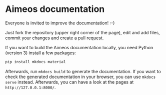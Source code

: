 # Aimeos documentation

Everyone is invited to improve the documentation! :-)

Just fork the repository (upper right corner of the page), edit and add files, commit your changes and create a pull request.

If you want to build the Aimeos documentation locally, you need Python (version 3) install a few packages:

```bash
pip install mkdocs material
```

Afterwards, run `mkdocs build` to generate the documentation. If you want to check the generated documentation in your browser, you can use `mkdocs serve` instead. Afterwards, you can have a look at the pages at `http://127.0.0.1:8000/`.